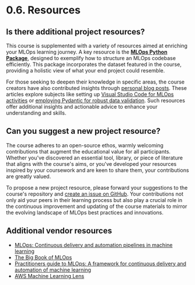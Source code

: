 # 0.6. Resources

## Is there additional project resources?

This course is supplemented with a variety of resources aimed at enriching your MLOps learning journey. A key resource is the **[MLOps Python Package](https://github.com/fmind/mlops-python-package)**, designed to exemplify how to structure an MLOps codebase efficiently. This package incorporates the dataset featured in the course, providing a holistic view of what your end project could resemble.

For those seeking to deepen their knowledge in specific areas, the course creators have also contributed insights through [personal blog posts](https://fmind.medium.com/). These articles explore subjects like setting up [Visual Studio Code for MLOps activities](https://fmind.medium.com/how-to-configure-vs-code-for-ai-ml-and-mlops-development-in-python-%EF%B8%8F%EF%B8%8F-8582d8c6ea54) or [employing Pydantic for robust data validation](https://fmind.medium.com/make-your-mlops-code-base-solid-with-pydantic-and-pythons-abc-aeedfe9c3e65). Such resources offer additional insights and actionable advice to enhance your understanding and skills.

## Can you suggest a new project resource?

The course adheres to an open-source ethos, warmly welcoming contributions that augment the educational value for all participants. Whether you've discovered an essential tool, library, or piece of literature that aligns with the course's aims, or you've developed your resources inspired by your coursework and are keen to share them, your contributions are greatly valued.

To propose a new project resource, please forward your suggestions to the course's repository and [create an issue on GitHub](https://github.com/MLOps-Courses/mlops-coding-course/issues). Your contributions not only aid your peers in their learning process but also play a crucial role in the continuous improvement and updating of the course materials to mirror the evolving landscape of MLOps best practices and innovations.

## Additional vendor resources

- [MLOps: Continuous delivery and automation pipelines in machine learning](https://cloud.google.com/architecture/mlops-continuous-delivery-and-automation-pipelines-in-machine-learning)
- [The Big Book of MLOps](https://www.databricks.com/sites/default/files/2023-10/2023-10-eb-big-book-of-mlops-2nd-edition-v2-102723-final.pdf)
- [Practitioners guide to MLOps: A framework for continuous delivery and automation of machine learning](https://services.google.com/fh/files/misc/practitioners_guide_to_mlops_whitepaper.pdf)
- [AWS Machine Learning Lens](https://docs.aws.amazon.com/wellarchitected/latest/machine-learning-lens/machine-learning-lens.html)